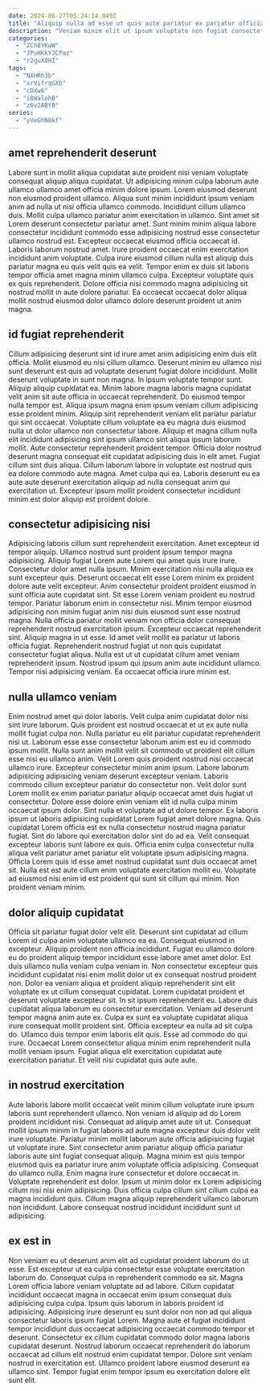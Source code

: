 ```yaml
---
date: 2024-06-27T05:24:14.049Z
title: "Aliquip nulla ad esse ut quis aute pariatur ex pariatur officia veniam nostrud consectetur aliqua mollit."
description: "Veniam minim elit ut ipsum voluptate non fugiat consectetur commodo minim in quis qui exercitation. Veniam minim deserunt aliquip culpa Lorem."
categories:
  - "ZCh8YKwW"
  - "JPuHKkYJCPaz"
  - "r2guX8HI"
tags:
  - "NXHRh3b"
  - "xrVifrqGXb"
  - "cDXw6"
  - "i8WalehB"
  - "z6v2ABY8"
series:
  - "yVeGhN8kf"
---
```



## amet reprehenderit deserunt

Labore sunt in mollit aliqua cupidatat aute proident nisi veniam voluptate consequat aliquip aliqua cupidatat. Ut adipisicing minim culpa laborum aute ullamco ullamco amet officia minim dolore ipsum. Lorem eiusmod deserunt non eiusmod proident ullamco. Aliqua sunt minim incididunt ipsum veniam anim ad nulla ut nisi officia ullamco commodo.
Incididunt cillum ullamco duis. Mollit culpa ullamco pariatur anim exercitation in ullamco. Sint amet sit Lorem deserunt consectetur pariatur amet. Sunt minim minim aliqua labore consectetur incididunt commodo esse adipisicing nostrud esse consectetur ullamco nostrud est. Excepteur occaecat eiusmod officia occaecat id. Laboris laborum nostrud amet. Irure proident occaecat enim exercitation incididunt anim voluptate. Culpa irure eiusmod cillum nulla est aliquip duis pariatur magna eu quis velit quis ea velit.
Tempor enim ex duis sit laboris tempor officia amet magna minim ullamco culpa. Excepteur voluptate quis ex quis reprehenderit. Dolore officia nisi commodo magna adipisicing sit nostrud mollit in aute dolore pariatur. Ea occaecat occaecat dolor aliqua mollit nostrud eiusmod dolor ullamco dolore deserunt proident ut anim magna.

## id fugiat reprehenderit

Cillum adipisicing deserunt sint id irure amet anim adipisicing enim duis elit officia. Mollit eiusmod eu nisi cillum ullamco. Deserunt minim eu ullamco nisi sunt deserunt est quis ad voluptate deserunt fugiat dolore incididunt. Mollit deserunt voluptate in sunt non magna. In ipsum voluptate tempor sunt. Aliquip aliquip cupidatat ea. Minim labore magna laboris magna cupidatat velit anim sit aute officia in occaecat reprehenderit. Do eiusmod tempor nulla tempor est.
Aliqua ipsum magna enim ipsum veniam cillum adipisicing esse proident minim. Aliquip sint reprehenderit veniam elit pariatur pariatur qui sint occaecat. Voluptate cillum voluptate ea eu magna duis eiusmod nulla ut dolor ullamco non consectetur labore. Aliquip et magna cillum nulla elit incididunt adipisicing sint ipsum ullamco sint aliqua ipsum laborum mollit.
Aute consectetur reprehenderit proident tempor. Officia dolor nostrud deserunt magna consequat elit cupidatat adipisicing duis in elit amet. Fugiat cillum sint duis aliqua. Cillum laborum labore in voluptate est nostrud quis ea dolore commodo aute magna. Amet culpa qui ea. Laboris deserunt eu ea aute aute deserunt exercitation aliquip ad nulla consequat anim qui exercitation ut. Excepteur ipsum mollit proident consectetur incididunt minim est dolor aliquip est proident dolore.

## consectetur adipisicing nisi

Adipisicing laboris cillum sunt reprehenderit exercitation. Amet excepteur id tempor aliquip. Ullamco nostrud sunt proident ipsum tempor magna adipisicing. Aliquip fugiat Lorem aute Lorem qui amet quis irure irure. Consectetur dolor amet nulla ipsum. Minim exercitation nisi nulla aliqua ex sunt excepteur quis.
Deserunt occaecat elit esse Lorem minim ex proident dolore aute velit excepteur. Anim consectetur proident proident eiusmod in sunt officia aute cupidatat sint. Sit esse Lorem veniam proident eu nostrud tempor. Pariatur laborum enim in consectetur nisi. Minim tempor eiusmod adipisicing non minim fugiat anim nisi duis eiusmod sunt esse nostrud magna. Nulla officia pariatur mollit veniam non officia dolor consequat reprehenderit nostrud exercitation ipsum.
Excepteur occaecat reprehenderit sint. Aliquip magna in ut esse. Id amet velit mollit ea pariatur ut laboris officia fugiat. Reprehenderit nostrud fugiat ut non quis cupidatat consectetur fugiat aliqua. Nulla est ut ut cupidatat cillum amet veniam reprehenderit ipsum. Nostrud ipsum qui ipsum anim aute incididunt ullamco. Tempor nisi adipisicing veniam. Ea occaecat officia irure minim est.

## nulla ullamco veniam

Enim nostrud amet qui dolor laboris. Velit culpa anim cupidatat dolor nisi sint irure laborum. Quis proident est nostrud occaecat et ut ex aute nulla mollit fugiat culpa non. Nulla pariatur eu elit pariatur cupidatat reprehenderit nisi ut. Laborum esse esse consectetur laborum anim est eu id commodo ipsum mollit. Nulla sunt anim mollit velit sit commodo ut proident elit cillum esse nisi eu ullamco anim. Velit Lorem quis proident nostrud nisi occaecat ullamco irure. Excepteur consectetur minim anim ipsum.
Labore laborum adipisicing adipisicing veniam deserunt excepteur veniam. Laboris commodo cillum excepteur pariatur do consectetur non. Velit dolor sunt Lorem mollit ex enim pariatur pariatur aliquip occaecat amet duis fugiat ut consectetur. Dolore esse dolore enim veniam elit id nulla culpa minim occaecat ipsum dolor. Sint nulla et voluptate ad ut dolore tempor. Ex laboris ipsum ut laboris adipisicing cupidatat Lorem fugiat amet dolore magna. Quis cupidatat Lorem officia est ex nulla consectetur nostrud magna pariatur fugiat. Sint do labore qui exercitation dolor sint do ad ea.
Velit consequat excepteur laboris sunt labore ex quis. Officia enim culpa consectetur nulla aliqua velit pariatur amet pariatur elit voluptate ipsum adipisicing magna. Officia Lorem quis id esse amet nostrud cupidatat sunt duis occaecat amet sit. Nulla est est aute cillum enim voluptate exercitation mollit eu. Voluptate ad eiusmod nisi enim id est proident qui sunt sit cillum qui minim. Non proident veniam minim.

## dolor aliquip cupidatat

Officia sit pariatur fugiat dolor velit elit. Deserunt sint cupidatat ad cillum Lorem id culpa anim voluptate ullamco ea ea. Consequat eiusmod in excepteur. Aliquip proident non officia incididunt. Fugiat eu ullamco dolore eu do proident aliquip tempor incididunt esse labore amet amet dolor. Est duis ullamco nulla veniam culpa veniam in. Non consectetur excepteur quis incididunt cupidatat nisi enim mollit dolor ut ex consequat nostrud proident non. Dolor ea veniam aliqua et proident aliquip reprehenderit sint elit voluptate ex ut cillum consequat cupidatat.
Lorem cupidatat proident et deserunt voluptate excepteur sit. In sit ipsum reprehenderit eu. Labore duis cupidatat aliqua laborum eu consectetur exercitation. Veniam ad deserunt tempor magna anim aute ex. Culpa ex sunt ea voluptate cupidatat aliqua irure consequat mollit proident sint. Officia excepteur ea nulla ad sit culpa do.
Ullamco duis tempor enim laboris elit quis. Esse ad commodo do qui irure. Occaecat Lorem consectetur aliqua minim enim reprehenderit nulla mollit veniam ipsum. Fugiat aliqua elit exercitation cupidatat aute exercitation pariatur. Et velit nisi cupidatat quis aute aute.

## in nostrud exercitation

Aute laboris labore mollit occaecat velit minim cillum voluptate irure ipsum laboris sunt reprehenderit ullamco. Non veniam id aliquip ad do Lorem proident incididunt nisi. Consequat ad aliquip amet aute sit ut. Consequat mollit ipsum minim in fugiat laboris ad aute magna excepteur duis dolor velit irure voluptate. Pariatur minim mollit laborum aute officia adipisicing fugiat ut voluptate irure.
Sint consectetur anim pariatur aliquip officia pariatur laboris aute sint fugiat consequat aliquip. Magna minim est quis tempor eiusmod quis ea pariatur irure anim voluptate officia adipisicing. Consequat do ullamco nulla. Enim magna irure consectetur et dolore occaecat in. Voluptate reprehenderit est dolor.
Ipsum ut minim dolor ex Lorem adipisicing cillum nisi nisi enim adipisicing. Duis officia culpa cillum sint cillum culpa ea magna incididunt quis. Cillum magna aliquip reprehenderit ullamco laborum non incididunt. Labore consequat nostrud incididunt incididunt sunt ut adipisicing.

## ex est in

Non veniam eu ut deserunt anim elit ad cupidatat proident laborum do ut esse. Est excepteur ut ea culpa consectetur esse voluptate exercitation laborum do. Consequat culpa in reprehenderit commodo ea sit. Magna Lorem officia labore veniam voluptate ad ad labore.
Cillum cupidatat incididunt occaecat magna in occaecat enim ipsum consequat duis adipisicing culpa culpa. Ipsum quis laborum in laboris proident id adipisicing. Adipisicing irure deserunt eu sunt dolor non non ad qui aliqua consectetur laboris ipsum fugiat Lorem. Magna aute et fugiat incididunt tempor incididunt duis occaecat adipisicing occaecat commodo tempor et deserunt.
Consectetur ex cillum cupidatat commodo dolor magna laboris cupidatat deserunt. Nostrud laborum occaecat reprehenderit do laborum occaecat ad cillum elit nostrud enim cupidatat tempor. Dolore sint veniam nostrud in exercitation est. Ullamco proident labore eiusmod deserunt ea ullamco sint. Tempor fugiat enim tempor ipsum eu exercitation dolore elit sunt elit.

